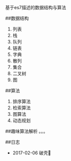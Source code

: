 基于es7描述的数据结构与算法

##数据结构
1. 列表
2. 栈
3. 队列
4. 链表
5. 字典
6. 散列
7. 集合
8. 二叉树
9. 图

##算法
1. 排序算法
2. 检索算法
3. 图算法
4. 动态规划

##趣味算法解析
。。。 

##日志
* 2017-02-06 破壳🐣
